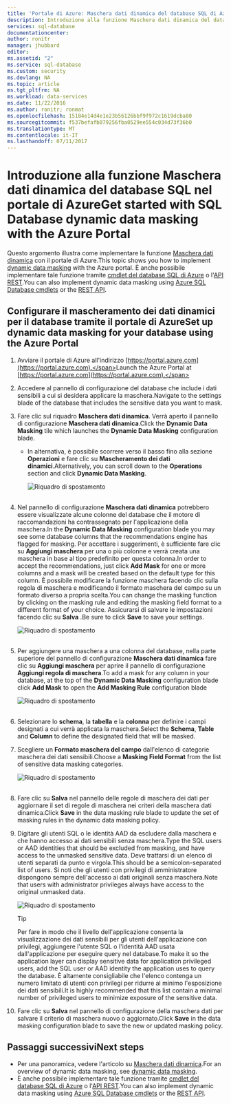 ```yaml
---
title: 'Portale di Azure: Maschera dati dinamica del database SQL di Azure | Documentazione Microsoft'
description: Introduzione alla funzione Maschera dati dinamica del database SQL nel portale di Azure
services: sql-database
documentationcenter: 
author: ronitr
manager: jhubbard
editor: 
ms.assetid: "2"
ms.service: sql-database
ms.custom: security
ms.devlang: NA
ms.topic: article
ms.tgt_pltfrm: NA
ms.workload: data-services
ms.date: 11/22/2016
ms.author: ronitr; ronmat
ms.openlocfilehash: 15184e14d4e1e23b56126bbf9f972c1619dcba80
ms.sourcegitcommit: f537befafb079256fba0529ee554c034d73f36b0
ms.translationtype: MT
ms.contentlocale: it-IT
ms.lasthandoff: 07/11/2017
---
```

# <a name="get-started-with-sql-database-dynamic-data-masking-with-the-azure-portal"></a><span data-ttu-id="a7fda-103">Introduzione alla funzione Maschera dati dinamica del database SQL nel portale di Azure</span><span class="sxs-lookup"><span data-stu-id="a7fda-103">Get started with SQL Database dynamic data masking with the Azure Portal</span></span>

<span data-ttu-id="a7fda-104">Questo argomento illustra come implementare la funzione [Maschera dati dinamica](sql-database-dynamic-data-masking-get-started.md) con il portale di Azure.</span><span class="sxs-lookup"><span data-stu-id="a7fda-104">This topic shows you how to implement [dynamic data masking](sql-database-dynamic-data-masking-get-started.md) with the Azure portal.</span></span> <span data-ttu-id="a7fda-105">È anche possibile implementare tale funzione tramite [cmdlet del database SQL di Azure](https://msdn.microsoft.com/library/azure/mt574084.aspx) o l'[API REST](https://msdn.microsoft.com/library/dn505719.aspx).</span><span class="sxs-lookup"><span data-stu-id="a7fda-105">You can also implement dynamic data masking using [Azure SQL Database cmdlets](https://msdn.microsoft.com/library/azure/mt574084.aspx) or the [REST API](https://msdn.microsoft.com/library/dn505719.aspx).</span></span>


## <a name="set-up-dynamic-data-masking-for-your-database-using-the-azure-portal"></a><span data-ttu-id="a7fda-106">Configurare il mascheramento dei dati dinamici per il database tramite il portale di Azure</span><span class="sxs-lookup"><span data-stu-id="a7fda-106">Set up dynamic data masking for your database using the Azure Portal</span></span>
1. <span data-ttu-id="a7fda-107">Avviare il portale di Azure all'indirizzo [https://portal.azure.com](https://portal.azure.com).</span><span class="sxs-lookup"><span data-stu-id="a7fda-107">Launch the Azure Portal at [https://portal.azure.com](https://portal.azure.com).</span></span>
2. <span data-ttu-id="a7fda-108">Accedere al pannello di configurazione del database che include i dati sensibili a cui si desidera applicare la maschera.</span><span class="sxs-lookup"><span data-stu-id="a7fda-108">Navigate to the settings blade of the database that includes the sensitive data you want to mask.</span></span>
3. <span data-ttu-id="a7fda-109">Fare clic sul riquadro **Maschera dati dinamica**. Verrà aperto il pannello di configurazione **Maschera dati dinamica**.</span><span class="sxs-lookup"><span data-stu-id="a7fda-109">Click the **Dynamic Data Masking** tile which launches the **Dynamic Data Masking** configuration blade.</span></span>
   
   * <span data-ttu-id="a7fda-110">In alternativa, è possibile scorrere verso il basso fino alla sezione **Operazioni** e fare clic su **Mascheramento dei dati dinamici**.</span><span class="sxs-lookup"><span data-stu-id="a7fda-110">Alternatively, you can scroll down to the **Operations** section and click **Dynamic Data Masking**.</span></span>
     
     ![Riquadro di spostamento](./media/sql-database-dynamic-data-masking-get-started/4_ddm_settings_tile.png)<br/><br/>
4. <span data-ttu-id="a7fda-112">Nel pannello di configurazione **Maschera dati dinamica** potrebbero essere visualizzate alcune colonne del database che il motore di raccomandazioni ha contrassegnato per l'applicazione della maschera.</span><span class="sxs-lookup"><span data-stu-id="a7fda-112">In the **Dynamic Data Masking** configuration blade you may see some database columns that the recommendations engine has flagged for masking.</span></span> <span data-ttu-id="a7fda-113">Per accettare i suggerimenti, è sufficiente fare clic su **Aggiungi maschera** per una o più colonne e verrà creata una maschera in base al tipo predefinito per questa colonna.</span><span class="sxs-lookup"><span data-stu-id="a7fda-113">In order to accept the recommendations, just click **Add Mask** for one or more columns and a mask will be created based on the default type for this column.</span></span> <span data-ttu-id="a7fda-114">È possibile modificare la funzione maschera facendo clic sulla regola di maschera e modificando il formato maschera del campo su un formato diverso a propria scelta.</span><span class="sxs-lookup"><span data-stu-id="a7fda-114">You can change the masking function by clicking on the masking rule and editing the masking field format to a different format of your choice.</span></span> <span data-ttu-id="a7fda-115">Assicurarsi di salvare le impostazioni facendo clic su **Salva** .</span><span class="sxs-lookup"><span data-stu-id="a7fda-115">Be sure to click **Save** to save your settings.</span></span>
   
    ![Riquadro di spostamento](./media/sql-database-dynamic-data-masking-get-started/5_ddm_recommendations.png)<br/><br/>
5. <span data-ttu-id="a7fda-117">Per aggiungere una maschera a una colonna del database, nella parte superiore del pannello di configurazione **Maschera dati dinamica** fare clic su **Aggiungi maschera** per aprire il pannello di configurazione **Aggiungi regola di maschera**.</span><span class="sxs-lookup"><span data-stu-id="a7fda-117">To add a mask for any column in your database, at the top of the **Dynamic Data Masking** configuration blade click **Add Mask** to open the **Add Masking Rule** configuration blade</span></span>
   
    ![Riquadro di spostamento](./media/sql-database-dynamic-data-masking-get-started/6_ddm_add_mask.png)<br/><br/>
6. <span data-ttu-id="a7fda-119">Selezionare lo **schema**, la **tabella** e la **colonna** per definire i campi designati a cui verrà applicata la maschera.</span><span class="sxs-lookup"><span data-stu-id="a7fda-119">Select the **Schema**, **Table** and **Column** to define the designated field that will be masked.</span></span>
7. <span data-ttu-id="a7fda-120">Scegliere un **Formato maschera del campo** dall'elenco di categorie maschera dei dati sensibili.</span><span class="sxs-lookup"><span data-stu-id="a7fda-120">Choose a **Masking Field Format** from the list of sensitive data masking categories.</span></span>
   
    ![Riquadro di spostamento](./media/sql-database-dynamic-data-masking-get-started/7_ddm_mask_field_format.png)<br/><br/>        
8. <span data-ttu-id="a7fda-122">Fare clic su **Salva** nel pannello delle regole di maschera dei dati per aggiornare il set di regole di maschera nei criteri della maschera dati dinamica.</span><span class="sxs-lookup"><span data-stu-id="a7fda-122">Click **Save** in the data masking rule blade to update the set of masking rules in the dynamic data masking policy.</span></span>
9. <span data-ttu-id="a7fda-123">Digitare gli utenti SQL o le identità AAD da escludere dalla maschera e che hanno accesso ai dati sensibili senza maschera.</span><span class="sxs-lookup"><span data-stu-id="a7fda-123">Type the SQL users or AAD identities that should be excluded from masking, and have access to the unmasked sensitive data.</span></span> <span data-ttu-id="a7fda-124">Deve trattarsi di un elenco di utenti separati da punto e virgola.</span><span class="sxs-lookup"><span data-stu-id="a7fda-124">This should be a semicolon-separated list of users.</span></span> <span data-ttu-id="a7fda-125">Si noti che gli utenti con privilegi di amministratore dispongono sempre dell'accesso ai dati originali senza maschera.</span><span class="sxs-lookup"><span data-stu-id="a7fda-125">Note that users with administrator privileges always have access to the original unmasked data.</span></span>
   
    ![Riquadro di spostamento](./media/sql-database-dynamic-data-masking-get-started/8_ddm_excluded_users.png)
   
   > [!TIP]
   > <span data-ttu-id="a7fda-127">Per fare in modo che il livello dell'applicazione consenta la visualizzazione dei dati sensibili per gli utenti dell'applicazione con privilegi, aggiungere l'utente SQL o l'identità AAD usata dall'applicazione per eseguire query nel database.</span><span class="sxs-lookup"><span data-stu-id="a7fda-127">To make it so the application layer can display sensitive data for application privileged users, add the SQL user or AAD identity the application uses to query the database.</span></span> <span data-ttu-id="a7fda-128">È altamente consigliabile che l'elenco contenga un numero limitato di utenti con privilegi per ridurre al minimo l'esposizione dei dati sensibili.</span><span class="sxs-lookup"><span data-stu-id="a7fda-128">It is highly recommended that this list contain a minimal number of privileged users to minimize exposure of the sensitive data.</span></span>
   > 
   > 
10. <span data-ttu-id="a7fda-129">Fare clic su **Salva** nel pannello di configurazione della maschera dati per salvare il criterio di maschera nuovo o aggiornato.</span><span class="sxs-lookup"><span data-stu-id="a7fda-129">Click **Save** in the data masking configuration blade to save the new or updated masking policy.</span></span>


## <a name="next-steps"></a><span data-ttu-id="a7fda-130">Passaggi successivi</span><span class="sxs-lookup"><span data-stu-id="a7fda-130">Next steps</span></span>

* <span data-ttu-id="a7fda-131">Per una panoramica, vedere l'articolo su [Maschera dati dinamica](sql-database-dynamic-data-masking-get-started.md).</span><span class="sxs-lookup"><span data-stu-id="a7fda-131">For an overview of dynamic data masking, see [dynamic data masking](sql-database-dynamic-data-masking-get-started.md).</span></span>
* <span data-ttu-id="a7fda-132">È anche possibile implementare tale funzione tramite [cmdlet del database SQL di Azure](https://msdn.microsoft.com/library/azure/mt574084.aspx) o l'[API REST](https://msdn.microsoft.com/library/dn505719.aspx).</span><span class="sxs-lookup"><span data-stu-id="a7fda-132">You can also implement dynamic data masking using [Azure SQL Database cmdlets](https://msdn.microsoft.com/library/azure/mt574084.aspx) or the [REST API](https://msdn.microsoft.com/library/dn505719.aspx).</span></span>